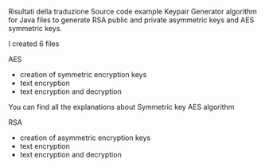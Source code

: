
Risultati della traduzione
Source code example Keypair Generator algorithm for Java files to generate RSA public and private asymmetric keys and AES symmetric keys.

I created 6 files

AES
- creation of symmetric encryption keys
- text encryption
- text encryption and decryption

You can find all the explanations about Symmetric key AES algorithm


RSA
- creation of asymmetric encryption keys
- text encryption
- text encryption and decryption 
